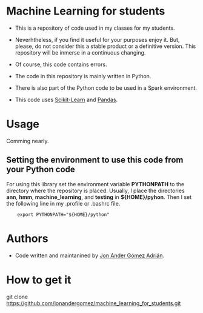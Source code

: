 # Machine Learning for students

* This is a repository of code used in my classes for my students.

* Neverhtheless,  if you find it useful for your purposes enjoy it.
 But, please, do not consider this a stable product or a definitive
 version. This repository will be inmerse in a continuous changing.

* Of course, this code contains errors.

* The code in this repository is mainly written in Python.

* There is also part of the Python code to be used in a Spark environment.

* This code uses [Scikit-Learn](http://scikit-learn.org/) and [Pandas](http://pandas.pydata.org/).

# Usage 

Comming nearly. 

## Setting the environment to use this code from your Python code

For using this library set the environment variable **PYTHONPATH** to the directory
where the repository is placed. Usually, I place the directories **ann**, **hmm**,
**machine_learning**, and **testing** in **${HOME}/pyhon**. Then I set the following 
line in my .profile or .bashrc file.

        export PYTHONPATH="${HOME}/python"

# Authors

* Code written and maintanined by [Jon Ander Gómez Adrián](http://www.dsic.upv.es/~jon).


# How to get it

git clone https://github.com/jonandergomez/machine_learning_for_students.git

